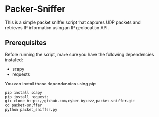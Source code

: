 # Packer-Sniffer

This is a simple packet sniffer script that captures UDP packets and retrieves IP information using an IP geolocation API.

## Prerequisites

Before running the script, make sure you have the following dependencies installed:

- scapy
- requests

You can install these dependencies using pip:

```shell
pip install scapy
pip install requests
git clone https://github.com/cyber-bytezz/packet-sniffer.git
cd packet-sniffer
python packet_sniffer.py
